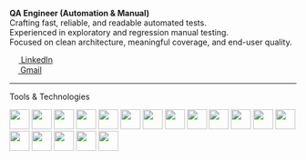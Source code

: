 **QA Engineer (Automation & Manual)**<br/>
Crafting fast, reliable, and readable automated tests.  
Experienced in exploratory and regression manual testing.  
Focused on clean architecture, meaningful coverage, and end-user quality.  

[<img src="https://cdn.jsdelivr.net/gh/devicons/devicon/icons/linkedin/linkedin-original.svg" width="16" style="vertical-align:middle;"/> LinkedIn](https://www.linkedin.com/in/i-karina/)  
[<img src="https://www.vectorlogo.zone/logos/gmail/gmail-icon.svg" width="15" style="vertical-align:middle;"/> Gmail](mailto:karinaibragimova54@gmail.com)


***
Tools & Technologies

<p align="left">
  <img src="https://cdn.jsdelivr.net/gh/devicons/devicon/icons/javascript/javascript-original.svg" width="35" height="35"/>
  <img src="https://cdn.jsdelivr.net/gh/devicons/devicon/icons/python/python-original.svg" width="35" height="35"/>
  <img src="https://cdn.jsdelivr.net/gh/devicons/devicon/icons/mysql/mysql-original.svg" width="35" height="35"/>
  <img src="https://cdn.jsdelivr.net/gh/devicons/devicon/icons/postgresql/postgresql-original.svg" width="35" height="35"/>
  <img src="https://cdn.jsdelivr.net/gh/devicons/devicon/icons/html5/html5-original.svg" width="35" height="35"/>
  <img src="https://cdn.jsdelivr.net/gh/devicons/devicon/icons/css3/css3-original.svg" width="35" height="35"/>
  <img src="https://cdn.jsdelivr.net/gh/devicons/devicon/icons/selenium/selenium-original.svg" width="35" height="35"/>
  <img src="https://playwright.dev/img/playwright-logo.svg" width="35" height="35"/>
  <img src="https://www.vectorlogo.zone/logos/getpostman/getpostman-icon.svg" width="35" height="35"/>
  <img src="https://cdn.jsdelivr.net/gh/devicons/devicon/icons/git/git-original.svg" width="35" height="35"/>
  <img src="https://cdn.jsdelivr.net/gh/devicons/devicon/icons/github/github-original.svg" width="35" height="35"/>
  <img src="https://cdn.jsdelivr.net/gh/devicons/devicon/icons/webstorm/webstorm-original.svg" width="35" height="35"/>
  <img src="https://cdn.jsdelivr.net/gh/devicons/devicon/icons/pycharm/pycharm-original.svg" width="35" height="35"/>
  <img src="https://cdn.jsdelivr.net/gh/devicons/devicon/icons/docker/docker-original.svg" width="35" height="35"/>
  <img src="https://cdn.jsdelivr.net/gh/devicons/devicon/icons/jira/jira-original.svg" width="35" height="35"/>
  <img src="https://cdn.jsdelivr.net/gh/devicons/devicon/icons/confluence/confluence-original.svg" width="35" height="35"/>
  <img src="https://www.vectorlogo.zone/logos/browserstack/browserstack-icon.svg" width="35" height="35"/>
  <img src="https://cdn.simpleicons.org/swagger/85EA2D" width="35" height="35"/>
</p>
